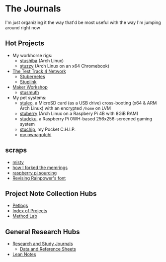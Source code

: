 # The Journals

I'm just organizing it the way that'd be most useful with the way I'm jumping around right now

## Hot Projects

- My workhorse rigs:
  - [stushiba](60b5d7c5-b966-4349-9ed8-92c4a4b74422.md) (Arch Linux)
  - [stuzzy](8668a51b-83e9-465c-953d-f8de57201c8b.md) (Arch Linux on an x64 Chromebook)
- [The Test Track 4 Network](732dd40a-438d-4928-99bb-e75e35d7c2ea.md)
  - [Stubernetes](4dbd7aef-7ce1-47c7-aac0-47cf029ad38d.md)
  - [Stuplink](410e7121-5903-47fb-9341-5126c72cae60.md)
- [Maker Workshop](b2694758-f919-4d46-a29b-7bbf189eab38.md)
  - [stusmuth](3248bf16-a00b-43b0-87c4-2dad4b053967.md)
- My pet systems:
  - [stuleo](93f6b670-133e-4e8c-b583-ce27243a48c9.md), a MicroSD card (as a USB drive) cross-booting (x64 & ARM Arch Linux) with an encrypted `/home` on LVM
  - [stuberry](e2f75f2d-5ab8-4371-8d0c-60be07ded28e.md) (Arch Linux on a Raspbery Pi 4B with 8GiB RAM)
  - [studeku](96f7aab6-9d33-486f-99e3-f0927fb73a41.md), a Raspberry Pi 0WH-based 256x256-screened gaming system
  - [stuchip](a5d309b7-acfa-417d-a633-d2b754fa675d.md), my Pocket C.H.I.P.
  - [my pwnagotchi](0c6ae40e-3bd6-44b2-a93f-736f2a8b5f1a.md)

## scraps

- [misty](6e011902-471e-45be-abf8-00b84226c453.md)
- [how I forked the memrings](91b9f9cb-50b9-481b-af46-c37bccfc5319.md)
- [raspberry pi sourcing](bb0acc12-6c00-4949-8033-d7bba7e069dc.md)
- [Revising Rainpower's font](60b704e9-ee96-42fc-82c4-b17edd20d8f4.md)

## Project Note Collection Hubs

- [Petlogs](1c1b77bb-9e37-4d0a-9dd2-5bafbeee15f5.md)
- [Index of Projects](8509d6ba-3cdd-418a-82ea-94cc044b6aef.md)
- [Method Lab](9a2890e2-a0fa-4484-9c1e-3c7c7ec4f28a.md)

## General Research Hubs

- [Research and Study Journals](9403033b-a238-47d1-865b-4e1baa0f2577.md)
  - [Data and Reference Sheets](3823093b-64d3-43f8-ab26-853d39123d90.md)
- [Lean Notes](f00c3d23-8848-4bb4-8d7a-d009f7344374.md)

